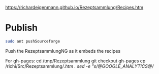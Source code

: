 https://richardeigenmann.github.io/Rezeptsammlung/Recipes.htm

# Publish

```bash
sudo ant pushSourceforge
```

Push the RezeptsammlungNG as it embeds the recipes

For gh-pages:
cd /tmp/Rezeptsammlung
git checkout gh-pages
cp /richi/Src/Rezeptsammlung/*.htm .
sed -e "s/@GOOGLE_ANALYTICS@/<script>(function(i,s,o,g,r,a,m){i['GoogleAnalyticsObject']=r;i[r]=i[r]||function(){(i[r].q=i[r].q||[]).push(arguments)},i[r].l=1*new Date();a=s.createElement(o),m=s.getElementsByTagName(o)[0];a.async=1;a.src=g;m.parentNode.insertBefore(a,m)})(window,document,'script','\/\/www.google-analytics.com\/analytics.js','ga');ga('create','UA-47341387-3', 'auto');ga('send', 'pageview');<\/script>/" -e "s/@LINKBACK_TAG@/<p CLASS='linkback'><a href='https:\/\/richardeigenmann.github.io\/RezeptsammlungNg' target='_parent'>Richi's Rezeptsammlung<\/a><\/p>/" *htm
git add .
git commit -m "update"
git push
